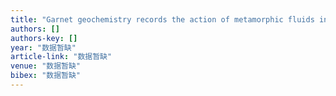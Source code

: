 ```yaml
---
title: "Garnet geochemistry records the action of metamorphic fluids in ultrahigh-pressure dioritic gneiss from the Sulu orogen"
authors: []
authors-key: []
year: "数据暂缺"
article-link: "数据暂缺"
venue: "数据暂缺"
bibex: "数据暂缺"
---
```

